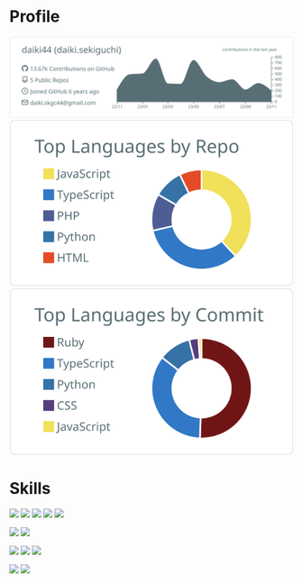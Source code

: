 # Profile

[![](https://raw.githubusercontent.com/daiki44/daiki44/master/profile-summary-card-output/default/0-profile-details.svg)](https://github.com/vn7n24fzkq/github-profile-summary-cards)
[![](https://raw.githubusercontent.com/daiki44/daiki44/master/profile-summary-card-output/default/1-repos-per-language.svg)](https://github.com/vn7n24fzkq/github-profile-summary-cards) [![](https://raw.githubusercontent.com/daiki44/daiki44/master/profile-summary-card-output/default/2-most-commit-language.svg)](https://github.com/vn7n24fzkq/github-profile-summary-cards)

# Skills

[![](https://img.shields.io/badge/-TypeScript-FAF9F8.svg?logo=typescript&style=flat)](https://github.com/daiki44)
[![](https://img.shields.io/badge/NestJS-ED2945.svg?logo=nestjs&style=flat)](https://github.com/daiki44)
[![](https://img.shields.io/badge/-React-222222.svg?logo=react&style=flat)](https://github.com/daiki44)
[![](https://img.shields.io/badge/-Laravel-333333.svg?logo=laravel&style=flat)](https://github.com/daiki44)
[![](https://img.shields.io/badge/-Rails-D30001.svg?logo=rubyonrails&style=flat)](https://github.com/daiki44)

[![](https://img.shields.io/badge/-Nginx-299638.svg?logo=nginx&style=flat)](https://github.com/daiki44)
[![](https://img.shields.io/badge/-PostgreSQL-E9FFFF.svg?logo=postgresql&style=flat)](https://github.com/daiki44)

[![](https://img.shields.io/badge/-Docker-EEE.svg?logo=docker&style=flat)](https://github.com/daiki44)
[![](https://img.shields.io/badge/-Amazon%20AWS-FF9900.svg?logo=amazon-aws&style=flat)](https://github.com/daiki44)
[![](https://img.shields.io/badge/-Terraform-844FBA?style=flat&logo=terraform)](https://github.com/daiki44)

[![](https://img.shields.io/badge/-Visual%20Studio%20Code-007ACC.svg?logo=visual-studio-code&style=flat)](https://github.com/daiki44)
[![](https://img.shields.io/badge/-Vim-019733.svg?logo=vim&style=flat)](https://github.com/daiki44)
